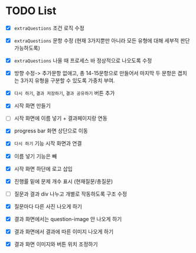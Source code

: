 # TODO List

- [x] `extraQuestions` 조건 로직 수정
- [x] `extraQuestions` 문항 수정 (현재 3가지뿐만 아니라 모든 유형에 대해 세부적 판단 가능하도록)
- [x] `extraQuestions` 나올 때 프로세스 바 정상적으로 나오도록 수정

- [x] 방향 수정-> 추가문항 없애고, 총 14-15문항으로 만들어서 마지막 두 문항은 겹치는 3가지 유형을 구분할 수 있도록 가중치 부여.
- [x] `다시 하기`, `결과 저장하기`, `결과 공유하기` 버튼 추가
- [x] 시작 화면 만들기
- [ ] 시작 화면에 이름 넣기 + 결과페이지랑 연동
- [x] progress bar 화면 상단으로 이동
- [x] `다시 하기` 기능 시작 화면과 연결

- [x] 이름 넣기 기능은 빼
- [x] 시작 화면 하단에 로고 삽입
- [x] 진행률 밑에 문제 개수 표시 (현재질문/총질문)

- [ ] 질문과 결과 div 나누고 개별로 작동하도록 구조 수정
- [x] 질문마다 다른 사진 나오게 하기
- [x] 결과 화면에서는 question-image 안 나오게 하기
- [x] 결과 화면에서 결과에 따른 이미지 나오게 하기
- [x] 결과 화면 이미지와 버튼 위치 조정하기